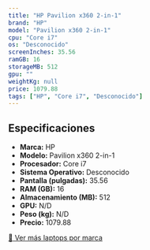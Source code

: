 ```yaml
---
title: "HP Pavilion x360 2-in-1"
brand: "HP"
model: "Pavilion x360 2-in-1"
cpu: "Core i7"
os: "Desconocido"
screenInches: 35.56
ramGB: 16
storageMB: 512
gpu: ""
weightKg: null
price: 1079.88
tags: ["HP", "Core i7", "Desconocido"]
---
```

## Especificaciones

- **Marca:** HP
- **Modelo:** Pavilion x360 2-in-1
- **Procesador:** Core i7
- **Sistema Operativo:** Desconocido
- **Pantalla (pulgadas):** 35.56
- **RAM (GB):** 16
- **Almacenamiento (MB):** 512
- **GPU:** N/D
- **Peso (kg):** N/D
- **Precio:** 1079.88

[:rocket: Ver más laptops por marca](/brand/hp)

